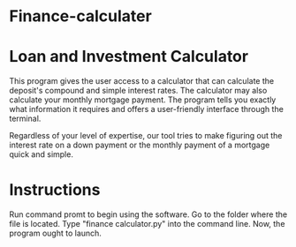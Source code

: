 # Finance-calculater

# Loan and Investment Calculator

This program gives the user access to a calculator that can calculate the deposit's compound and simple interest rates. The calculator may also calculate your monthly mortgage payment. The program tells you exactly what information it requires and offers a user-friendly interface through the terminal.

Regardless of your level of expertise, our tool tries to make figuring out the interest rate on a down payment or the monthly payment of a mortgage quick and simple.

# Instructions
Run command promt to begin using the software.
Go to the folder where the file is located.
Type "finance calculator.py" into the command line.
Now, the program ought to launch.
